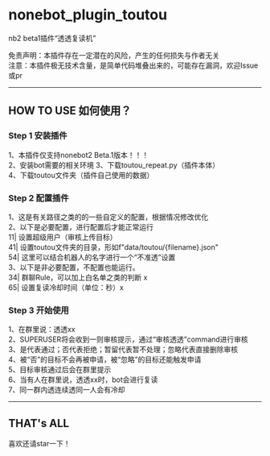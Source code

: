 # nonebot_plugin_toutou
nb2 beta1插件“透透复读机”

免责声明：本插件存在一定潜在的风险，产生的任何损失与作者无关  
注意：本插件极无技术含量，是简单代码堆叠出来的，可能存在漏洞，欢迎Issue或pr

---
## HOW TO USE 如何使用？  
### Step 1 安装插件
1、本插件仅支持nonebot2 Beta.1版本！！！  
2、安装bot需要的相关环境
3、下载toutou_repeat.py（插件本体）  
4、下载toutou文件夹（插件自己使用的数据）
### Step 2 配置插件  
1、这是有关路径之类的的一些自定义的配置，根据情况修改优化    
2、以下是必要配置，进行配置后才能正常运行  
11| 设置超级用户（审核上传目标）  
41| 设置toutou文件夹的目录，形如f"data/toutou/{filename}.json"  
54| 这里可以结合机器人的名字进行一个“不准透”设置  
3、以下是非必要配置，不配置也能运行。  
34| 群聊Rule，可以加上白名单之类的判断 x  
65| 设置复读冷却时间（单位：秒）x  
### Step 3 开始使用
1、在群里说：透透xx  
2、SUPERUSER将会收到一则审核提示，通过“审核透透”command进行审核  
3、是代表通过；否代表拒绝；暂留代表暂不处理；忽略代表直接删除审核  
4、被“否”的目标不会再被申请，被“忽略”的目标还能触发申请  
5、目标审核通过后会在群里提示  
6、当有人在群里说，透透xx时，bot会进行复读  
7、同一群内透连续透同一人会有冷却  

---
## THAT's ALL
喜欢还请star一下！

